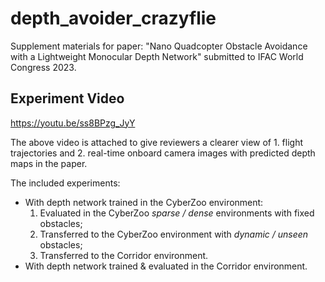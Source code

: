 # depth_avoider_crazyflie
Supplement materials for paper: "Nano Quadcopter Obstacle Avoidance with a Lightweight Monocular Depth Network" submitted to IFAC World Congress 2023.

## Experiment Video
https://youtu.be/ss8BPzg_JyY

The above video is attached to give reviewers a clearer view of 1. flight trajectories and 2. real-time onboard camera images with predicted depth maps in the paper.

The included experiments:
- With depth network trained in the CyberZoo environment:
  1. Evaluated in the CyberZoo *sparse / dense* environments with fixed obstacles;
  2. Transferred to the CyberZoo environment with *dynamic / unseen* obstacles;
  3. Transferred to the Corridor environment.
- With depth network trained & evaluated in the Corridor environment.
